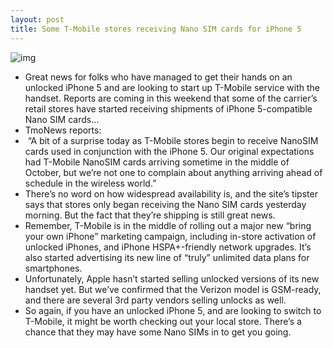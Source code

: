 ```yaml
---
layout: post
title: Some T-Mobile stores receiving Nano SIM cards for iPhone 5
---
```

![img](http://media.idownloadblog.com/wp-content/uploads/2012/10/tmo-news-nano-sim.jpg)
* Great news for folks who have managed to get their hands on an unlocked iPhone 5 and are looking to start up T-Mobile service with the handset. Reports are coming in this weekend that some of the carrier’s retail stores have started receiving shipments of iPhone 5-compatible Nano SIM cards…
* TmoNews reports:
*  “A bit of a surprise today as T-Mobile stores begin to receive NanoSIM cards used in conjunction with the iPhone 5. Our original expectations had T-Mobile NanoSIM cards arriving sometime in the middle of October, but we’re not one to complain about anything arriving ahead of schedule in the wireless world.”
* There’s no word on how widespread availability is, and the site’s tipster says that stores only began receiving the Nano SIM cards yesterday morning. But the fact that they’re shipping is still great news.
* Remember, T-Mobile is in the middle of rolling out a major new “bring your own iPhone” marketing campaign, including in-store activation of unlocked iPhones, and iPhone HSPA+-friendly network upgrades. It’s also started advertising its new line of “truly” unlimited data plans for smartphones.
* Unfortunately, Apple hasn’t started selling unlocked versions of its new handset yet. But we’ve confirmed that the Verizon model is GSM-ready, and there are several 3rd party vendors selling unlocks as well.
* So again, if you have an unlocked iPhone 5, and are looking to switch to T-Mobile, it might be worth checking out your local store. There’s a chance that they may have some Nano SIMs in to get you going.

